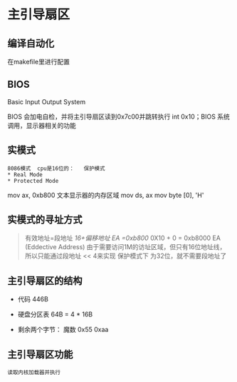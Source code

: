 
# 主引导扇区

## 编译自动化

在makefile里进行配置

## BIOS

Basic Input Output  System

BIOS 会加电自检，并将主引导扇区读到0x7c00并跳转执行
    int 0x10；BIOS 系统调用，显示器相关的功能

## 实模式

    8086模式  cpu是16位的：   保护模式
    * Real Mode
    * Protected Mode

mov ax, 0xb800 文本显示器的内存区域
mov ds, ax
mov byte [0], 'H'

## 实模式的寻址方式
>
>有效地址=段地址 *16+偏移地址
EA =0xb800* 0X10 + 0 = 0xb8000
EA (Eddective Address)
由于需要访问1M的访址区域，但只有16位地址线，所以只能通过段地址 << 4来实现
保护模式下  为32位，就不需要段地址了

## 主引导扇区的结构

- 代码  446B

- 硬盘分区表 64B = 4 * 16B

- 剩余两个字节： 魔数 0x55 0xaa

## 主引导扇区功能

    读取内核加载器并执行
